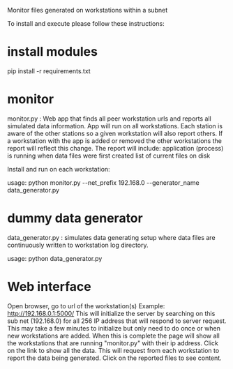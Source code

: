 Monitor files generated on workstations within a subnet

To install and execute please follow these instructions:

# install modules
pip install -r requirements.txt 

# monitor
monitor.py : Web app that finds all peer workstation urls and reports all simulated data information.
App will run on all workstations.  Each station is aware of the other stations so a given workstation will also report others.
If a workstation with the app is added or removed the other workstations the report will reflect this change.
The report will include:
    application (process) is running
    when data files were first created
    list of current files on disk

Install and run on each workstation:

usage: python monitor.py --net_prefix 192.168.0 --generator_name data_generator.py

# dummy data generator
data_generator.py : simulates data generating setup where data files are continuously written to workstation log directory.

usage: python data_generator.py

# Web interface
Open browser, go to url of the workstation(s)
Example: http://192.168.0.1:5000/
This will initialize the server by searching on this sub net (192.168.0) for all 256 IP address that will respond to server request.
This may take a few minutes to initialize but only need to do once or when new workstations are added.
When this is complete the page will show all the workstations that are running "monitor.py" with their ip address.  Click on the link
to show all the data.  This will request from each workstation to report the data being generated.  Click on the 
reported files to see content.